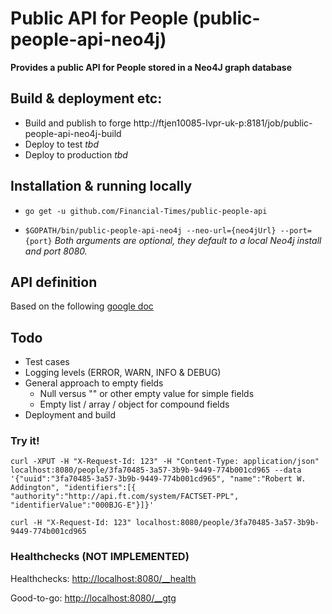 # Public API for People (public-people-api-neo4j)

__Provides a public API for People stored in a Neo4J graph database__


## Build & deployment etc:

* Build and publish to forge http://ftjen10085-lvpr-uk-p:8181/job/public-people-api-neo4j-build
* Deploy to test *tbd*
* Deploy to production *tbd*

## Installation & running locally

* `go get -u github.com/Financial-Times/public-people-api`

* `$GOPATH/bin/public-people-api-neo4j --neo-url={neo4jUrl} --port={port}`
_Both arguments are optional, they default to a local Neo4j install and port 8080._

## API definition
Based on the following [google doc](https://docs.google.com/document/d/1SC4Uskl-VD78y0lg5H2Gq56VCmM4OFHofZM-OvpsOFo/edit#heading=h.qjo76xuvpj83)

## Todo
* Test cases
* Logging levels (ERROR, WARN, INFO & DEBUG)
* General approach to empty fields
  * Null versus "" or other empty value for simple fields
  * Empty list / array / object for compound fields
* Deployment and build

### Try it!

`curl -XPUT -H "X-Request-Id: 123" -H "Content-Type: application/json" localhost:8080/people/3fa70485-3a57-3b9b-9449-774b001cd965 --data '{"uuid":"3fa70485-3a57-3b9b-9449-774b001cd965", "name":"Robert W. Addington", "identifiers":[{ "authority":"http://api.ft.com/system/FACTSET-PPL", "identifierValue":"000BJG-E"}]}'`

`curl -H "X-Request-Id: 123" localhost:8080/people/3fa70485-3a57-3b9b-9449-774b001cd965`

### Healthchecks (NOT IMPLEMENTED)

Healthchecks: [http://localhost:8080/__health](http://localhost:8080/__health)

Good-to-go: [http://localhost:8080/__gtg](http://localhost:8080/__gtg)
